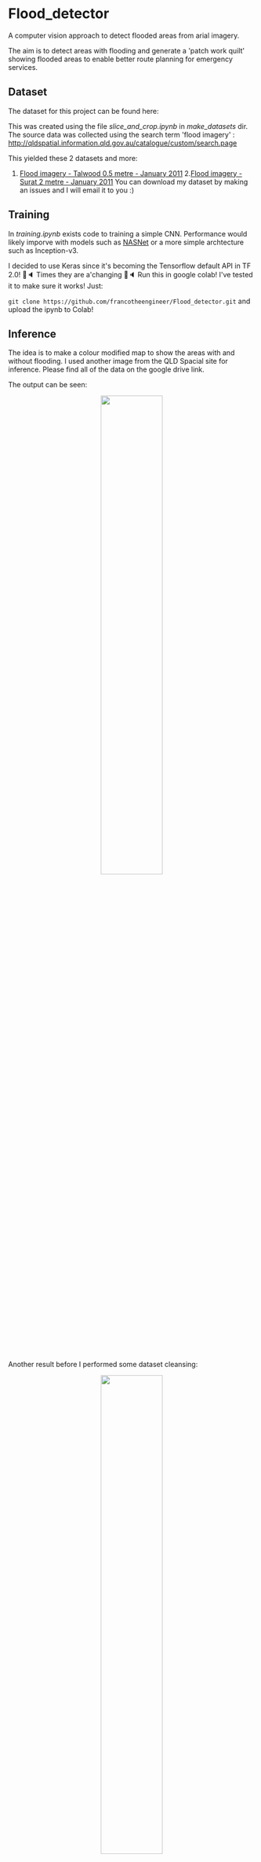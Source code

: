 # Flood_detector

A computer vision approach to detect flooded areas from arial imagery.

The aim is to detect areas with flooding and generate a 'patch work quilt' showing flooded areas to enable better route planning for emergency services.


## Dataset

The dataset for this project can be found here:


This was created using the file *slice_and_crop.ipynb* in *make_datasets* dir. The source data was collected using the search term 'flood imagery' :
<http://qldspatial.information.qld.gov.au/catalogue/custom/search.page>

This yielded these 2 datasets and more:

1. [Flood imagery - Talwood 0.5 metre - January 2011](http://qldspatial.information.qld.gov.au/catalogue/custom/detail.page?fid={8C663175-6148-477E-9A86-E794A4015EAA}) 
2.[Flood imagery - Surat 2 metre - January 2011](http://qldspatial.information.qld.gov.au/catalogue/custom/detail.page?fid={635E0A38-A6DC-43FB-BA30-CDE60DD8F185})
You can download my dataset by making an issues and I will email it to you :) 

## Training

In *training.ipynb* exists code to training a simple CNN. Performance would likely imporve with models such as [NASNet](https://arxiv.org/pdf/1707.07012.pdf) or a more simple archtecture such as Inception-v3.

I decided to use Keras since it's becoming the Tensorflow default API in TF 2.0! 🎼🔈 Times they are a'changing 🎼🔈
Run this in google colab! I've tested it to make sure it works! Just:

`git clone https://github.com/francotheengineer/Flood_detector.git`
and upload the ipynb to Colab!

## Inference

The idea is to make a colour modified map to show the areas with and without flooding.
I used another image from the QLD Spacial site for inference. Please find all of the data on the google drive link.

The output can be seen:

<p align="center">
<img src="DP_BUND_BUNDABERG_NORTH_AP_2011_13CM_lowqual_overlayed.png" width="50%""/>
</p>

Another result before I performed some dataset cleansing:

<p align="center">
<img src="bad_result.png" width="50%""/>
</p>


## Learnings

1. There is significant colour variation in the colour of the floods. This is the main artifact use to make the dataset. This can be solved with much more training data. <500 images isn't alot for a full train of a CNN.

2. Some data normalisation could be used:
    `determine flood water colour range -> replace with a narrower range of colour -> do for both train and inference images`
3. Test more modern CNNs such as Inception-V3 and compare results

4. I spent quite some time dealing with the enormous images from the souce about. This was impossible to deal with in OpenCV due to 2^32 pixel limits. I resized with GIMP then read into OpenCV, change your slicing window accordingly! This flag can also work when the images are lower than the limit but use too much ram: 

```org_image = cv2.imread(image_path, cv2.IMREAD_REDUCED_COLOR_8)```
